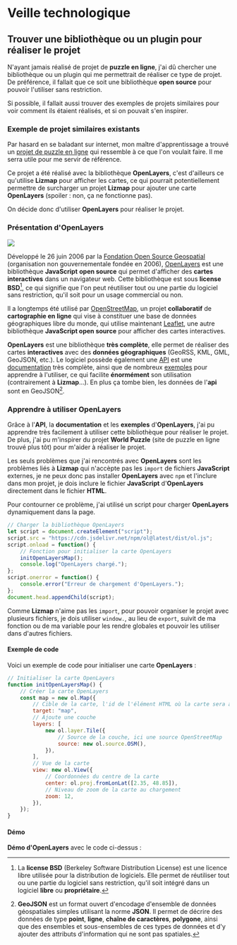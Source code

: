<script setup>
import CustomContainer from '/components/CustomContainer.vue'
import OpenlayersDemo from '/components/OpenlayersDemo.vue';
</script>

# Veille technologique

## Trouver une bibliothèque ou un plugin pour réaliser le projet

N'ayant jamais réalisé de projet de **puzzle en ligne**, j'ai dû chercher une bibliothèque ou un plugin qui me permettrait de réaliser ce type de projet.
De préférence, il fallait que ce soit une bibliothèque **open source** pour pouvoir l'utiliser sans restriction.

Si possible, il fallait aussi trouver des exemples de projets similaires pour voir comment ils étaient réalisés, et si on pouvait s'en inspirer.

### Exemple de projet similaires existants

Par hasard en se baladant sur internet, mon maître d'apprentissage a trouvé un [projet de puzzle en ligne](http://ol-puzzle.s3-website-eu-west-1.amazonaws.com/) 
qui ressemble à ce que l'on voulait faire.
Il me serra utile pour me servir de référence. 

Ce projet a été réalisé avec la bibliothèque **OpenLayers**, c'est d'ailleurs ce qu'utilise **Lizmap** pour afficher les cartes, 
ce qui pourrait potentiellement permettre de surcharger un projet **Lizmap** pour ajouter une carte **OpenLayers** (spoiler : non, ça ne fonctionne pas).

On décide donc d'utiliser **OpenLayers** pour réaliser le projet.

### Présentation d'OpenLayers

<img style="margin: 0 auto" src="/img/openlayers.png?url">

Développé le 26 juin 2006 par la [Fondation Open Source Geospatial](https://www.osgeo.org/) (organisation non gouvernementale fondée en 2006), 
[OpenLayers](https://openlayers.org/) est une bibliothèque **JavaScript** **open source** qui permet d'afficher des **cartes interactives** dans un navigateur web.
Cette bibliothèque est sous **license BSD**[^1], ce qui signifie que l'on peut réutiliser tout ou une partie du logiciel sans restriction, qu'il soit pour un usage commercial ou non.

Il a longtemps été utilisé par [OpenStreetMap](https://www.openstreetmap.org/#map=6/46.45/2.21), 
un projet **collaboratif** de **cartographie en ligne** qui vise à constituer une base de données géographiques libre du monde,
qui utilise maintenant [Leaflet](https://leafletjs.com/), une autre bibliothèque **JavaScript open source** pour afficher des cartes interactives.

**OpenLayers** est une bibliothèque **très complète**, elle permet de réaliser des cartes **interactives** avec des **données géographiques** (GeoRSS, KML, GML, GeoJSON, etc.).
Le logiciel possède également une [API](https://openlayers.org/en/latest/apidoc/) est une [documentation](https://openlayers.org/doc/) très complète, 
ainsi que de nombreux [exemples](https://openlayers.org/en/latest/examples/) pour apprendre à l'utiliser, ce qui facilite **énormément** son utilisation (contrairement à **Lizmap**...).
En plus ça tombe bien, les données de l'**api** sont en GeoJSON[^2].

### Apprendre à utiliser OpenLayers

Grâce à l'**API**, la **documentation** et les **exemples** d'**OpenLayers**, j'ai pu apprendre très facilement à utiliser cette bibliothèque pour réaliser le projet.
De plus, j'ai pu m'inspirer du projet **World Puzzle** (site de puzzle en ligne trouvé plus tôt) pour m'aider à réaliser le projet.

Les seuls problèmes que j'ai rencontrés avec **OpenLayers** sont les problèmes liés à **Lizmap** qui n'accèpte pas les `import` de fichiers **JavaScript** externes,
je ne peux donc pas installer **OpenLayers** avec `npm` et l'inclure dans mon projet, je dois inclure le fichier **JavaScript** d'**OpenLayers** directement dans le fichier **HTML**.

Pour contourner ce problème, j'ai utilisé un script pour charger **OpenLayers** dynamiquement dans la page.

````javascript
// Charger la bibliothèque OpenLayers
let script = document.createElement("script");
script.src = "https://cdn.jsdelivr.net/npm/ol@latest/dist/ol.js";
script.onload = function() {
    // Fonction pour initialiser la carte OpenLayers
    initOpenLayersMap();
    console.log("OpenLayers chargé.");
};
script.onerror = function() {
    console.error("Erreur de chargement d'OpenLayers.");
};
document.head.appendChild(script);
````

<custom-container type="info">
<p>
Comme <b>Lizmap</b> n'aime pas les <code>import</code>, pour pouvoir organiser le projet avec plusieurs fichiers, 
je dois utiliser <code>window.</code>, au lieu de <code>export</code>, suivit de ma fonction ou de ma variable pour les rendre globales et pouvoir les utiliser dans d'autres fichiers.
</p>
</custom-container>

#### Exemple de code

Voici un exemple de code pour initialiser une carte **OpenLayers** :

````javascript
// Initialiser la carte OpenLayers
function initOpenLayersMap() {
    // Créer la carte OpenLayers
    const map = new ol.Map({
        // Cible de la carte, l'id de l'élément HTML où la carte sera affichée
        target: "map",
        // Ajoute une couche
        layers: [
            new ol.layer.Tile({
                // Source de la couche, ici une source OpenStreetMap
                source: new ol.source.OSM(),
            }),
        ],
        // Vue de la carte
        view: new ol.View({
            // Coordonnées du centre de la carte
            center: ol.proj.fromLonLat([2.35, 48.85]),
            // Niveau de zoom de la carte au chargement
            zoom: 12,
        }),
    });
}
````

#### Démo

**Démo d'OpenLayers** avec le code ci-dessus :

<openlayers-demo/>

[^1]: La **license BSD** (Berkeley Software Distribution License) est une licence libre utilisée pour la distribution de logiciels. 
Elle permet de réutiliser tout ou une partie du logiciel sans restriction, qu'il soit intégré dans un logiciel **libre** ou **propriétaire**.

[^2]: **GeoJSON** est un format ouvert d'encodage d'ensemble de données géospatiales simples utilisant la norme **JSON**.
Il permet de décrire des données de type **point**, **ligne**, **chaîne de caractères**, **polygone**, 
ainsi que des ensembles et sous-ensembles de ces types de données et d'y ajouter des attributs d'information qui ne sont pas spatiales.